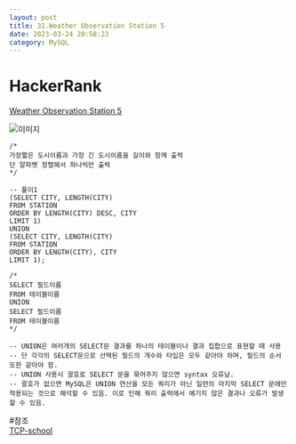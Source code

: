 ```yaml
---
layout: post
title: 31.Weather Observation Station 5
date: 2023-03-24 20:58:23 
category: MySQL
---
```


# HackerRank 
[Weather Observation Station 5](https://www.hackerrank.com/challenges/weather-observation-station-5/problem)    

![이미지](https://s3.amazonaws.com/hr-challenge-images/9336/1449345840-5f0a551030-Station.jpg)  

```MySQL
/*
가장짧은 도시이름과 가장 긴 도시이름을 길이와 함께 출력
단 알파벳 정렬해서 하나씩만 출력
*/

-- 풀이1
(SELECT CITY, LENGTH(CITY)
FROM STATION
ORDER BY LENGTH(CITY) DESC, CITY
LIMIT 1)
UNION
(SELECT CITY, LENGTH(CITY)
FROM STATION
ORDER BY LENGTH(CITY), CITY
LIMIT 1);

/*
SELECT 필드이름
FROM 테이블이름
UNION
SELECT 필드이름
FROM 테이블이름
*/

-- UNION은 여러개의 SELECT문 결과를 하나의 테이블이나 결과 집합으로 표현할 때 사용 
-- 단 각각의 SELECT문으로 선택된 필드의 개수와 타입은 모두 같아야 하며, 필드의 순서 또한 같아야 함. 
-- UNION 사용시 괄호로 SELECT 문을 묶어주지 않으면 syntax 오류남.
-- 괄호가 없으면 MySQL은 UNION 연산을 모든 쿼리가 아닌 일련의 마지막 SELECT 문에만 적용되는 것으로 해석할 수 있음. 이로 인해 쿼리 출력에서 ​​예기치 않은 결과나 오류가 발생할 수 있음.

``` 
#참조  
[TCP-school](http://www.tcpschool.com/mysql/mysql_multipleTable_union)